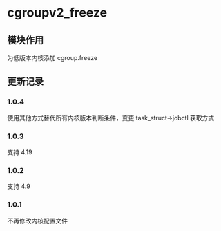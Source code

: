 # cgroupv2_freeze
## 模块作用
为低版本内核添加 cgroup.freeze

## 更新记录
### 1.0.4
使用其他方式替代所有内核版本判断条件，变更 task_struct->jobctl 获取方式
### 1.0.3
支持 4.19
### 1.0.2
支持 4.9
### 1.0.1
不再修改内核配置文件
